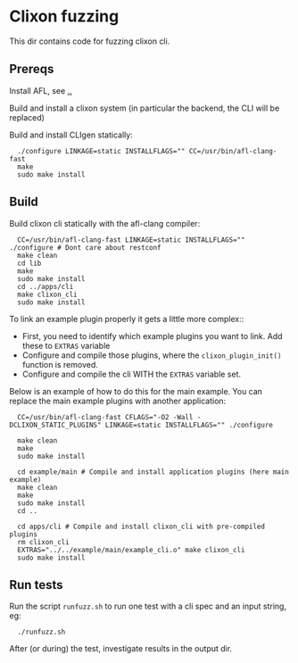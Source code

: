 # Clixon fuzzing

This dir contains code for fuzzing clixon cli. 

## Prereqs

Install AFL, see [..](..)

Build and install a clixon system (in particular the backend, the CLI will be replaced)

Build and install CLIgen statically:
```
  ./configure LINKAGE=static INSTALLFLAGS="" CC=/usr/bin/afl-clang-fast
  make
  sudo make install
```

## Build

Build clixon cli statically with the afl-clang compiler:

```
  CC=/usr/bin/afl-clang-fast LINKAGE=static INSTALLFLAGS="" ./configure # Dont care about restconf
  make clean
  cd lib
  make
  sudo make install
  cd ../apps/cli
  make clixon_cli
  sudo make install
```

To link an example plugin properly it gets a little more complex::

- First, you need to identify which example plugins you want to link. Add these to `EXTRAS` variable
- Configure and compile those plugins, where the `clixon_plugin_init()` function is removed.
- Configure and compile the cli WITH the `EXTRAS` variable set.

Below is an example of how to do this for the main example. You can replace the main example plugins with another application:
```
  CC=/usr/bin/afl-clang-fast CFLAGS="-O2 -Wall -DCLIXON_STATIC_PLUGINS" LINKAGE=static INSTALLFLAGS="" ./configure

  make clean
  make
  sudo make install
  
  cd example/main # Compile and install application plugins (here main example)
  make clean
  make
  sudo make install 
  cd ..

  cd apps/cli # Compile and install clixon_cli with pre-compiled plugins
  rm clixon_cli
  EXTRAS="../../example/main/example_cli.o" make clixon_cli
  sudo make install
```

## Run tests

Run the script `runfuzz.sh` to run one test with a cli spec and an input string, eg:
```
  ./runfuzz.sh
```

After (or during) the test, investigate results in the output dir.
